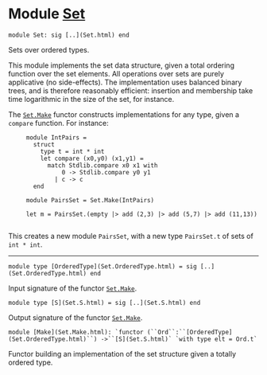 # Module [Set](type_Set.html)


```
module Set: sig [..](Set.html) end
```


Sets over ordered types.


This module implements the set data structure, given a total ordering
 function over the set elements. All operations over sets
 are purely applicative (no side-effects).
 The implementation uses balanced binary trees, and is therefore
 reasonably efficient: insertion and membership take time
 logarithmic in the size of the set, for instance.


The [`Set.Make`](Set.Make.html) functor constructs implementations for any type, given a
 `compare` function.
 For instance:



```
     module IntPairs =
       struct
         type t = int * int
         let compare (x0,y0) (x1,y1) =
           match Stdlib.compare x0 x1 with
               0 -> Stdlib.compare y0 y1
             | c -> c
       end

     module PairsSet = Set.Make(IntPairs)

     let m = PairsSet.(empty |> add (2,3) |> add (5,7) |> add (11,13))
   
```

This creates a new module `PairsSet`, with a new type `PairsSet.t`
 of sets of `int * int`.





---


```
module type [OrderedType](Set.OrderedType.html) = sig [..](Set.OrderedType.html) end
```

Input signature of the functor [`Set.Make`](Set.Make.html).



```
module type [S](Set.S.html) = sig [..](Set.S.html) end
```

Output signature of the functor [`Set.Make`](Set.Make.html).



```
module [Make](Set.Make.html): `functor (``Ord``:``[OrderedType](Set.OrderedType.html)``) ->``[S](Set.S.html)` `with type elt = Ord.t`
```

Functor building an implementation of the set structure
 given a totally ordered type.


